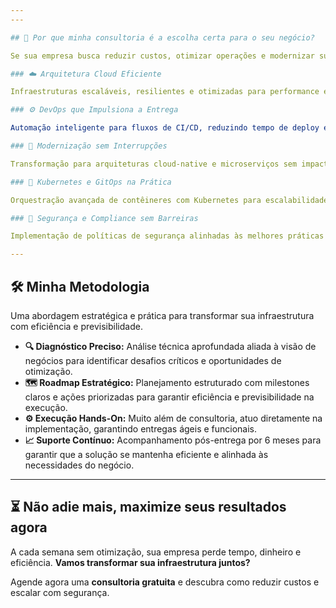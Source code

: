 ```yaml
---
---

## 🚀 Por que minha consultoria é a escolha certa para o seu negócio?

Se sua empresa busca reduzir custos, otimizar operações e modernizar sua infraestrutura sem dores de cabeça, minha consultoria entrega soluções sob medida para acelerar resultados.

### ☁️ Arquitetura Cloud Eficiente

Infraestruturas escaláveis, resilientes e otimizadas para performance e custo. Planejamento e implementação estratégica para garantir alta disponibilidade e eficiência financeira.

### ⚙️ DevOps que Impulsiona a Entrega

Automação inteligente para fluxos de CI/CD, reduzindo tempo de deploy e aumentando a confiabilidade dos lançamentos. Processos otimizados para que sua equipe foque no que realmente importa: inovação.

### 🔄 Modernização sem Interrupções

Transformação para arquiteturas cloud-native e microserviços sem impacto nas operações. Transições planejadas para garantir continuidade e maximizar a eficiência do seu stack tecnológico.

### 🚢 Kubernetes e GitOps na Prática

Orquestração avançada de contêineres com Kubernetes para escalabilidade e resiliência. Implementação de GitOps para garantir entregas contínuas, infraestrutura declarativa e total rastreabilidade das mudanças.

### 🔐 Segurança e Compliance sem Barreiras

Implementação de políticas de segurança alinhadas às melhores práticas do mercado, garantindo compliance sem comprometer a produtividade. Segurança integrada, sem atritos.

---
```


## 🛠️ Minha Metodologia

Uma abordagem estratégica e prática para transformar sua infraestrutura com eficiência e previsibilidade.

- **🔍 Diagnóstico Preciso:** Análise técnica aprofundada aliada à visão de negócios para identificar desafios críticos e oportunidades de otimização.
- **🗺️ Roadmap Estratégico:** Planejamento estruturado com milestones claros e ações priorizadas para garantir eficiência e previsibilidade na execução.
- **⚙️ Execução Hands-On:** Muito além de consultoria, atuo diretamente na implementação, garantindo entregas ágeis e funcionais.
- **📈 Suporte Contínuo:** Acompanhamento pós-entrega por 6 meses para garantir que a solução se mantenha eficiente e alinhada às necessidades do negócio.

---

## ⏳ Não adie mais, maximize seus resultados agora

A cada semana sem otimização, sua empresa perde tempo, dinheiro e eficiência. **Vamos transformar sua infraestrutura juntos?**

Agende agora uma **consultoria gratuita** e descubra como reduzir custos e escalar com segurança.
